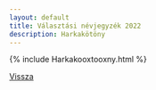 ```yaml
---
layout: default
title: Választási névjegyzék 2022
description: Harkakötöny
---
```


{% include Harkakooxtooxny.html %}

[Vissza](./)